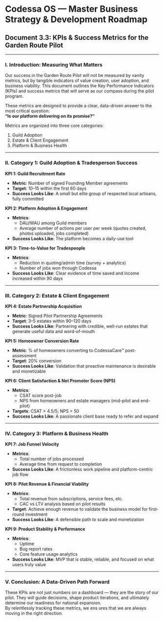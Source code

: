 # Codessa OS — Master Business Strategy & Development Roadmap  
## Document 3.3: KPIs & Success Metrics for the Garden Route Pilot

---

### I. Introduction: Measuring What Matters

Our success in the Garden Route Pilot will not be measured by vanity metrics, but by tangible indicators of value creation, user adoption, and business viability. This document outlines the Key Performance Indicators (KPIs) and success metrics that will serve as our compass during the pilot program.

These metrics are designed to provide a clear, data-driven answer to the most critical question:  
**“Is our platform delivering on its promise?”**

Metrics are organized into three core categories:

1. Guild Adoption  
2. Estate & Client Engagement  
3. Platform & Business Health  

---

### II. Category 1: Guild Adoption & Tradesperson Success

**KPI 1: Guild Recruitment Rate**  
- **Metric**: Number of signed Founding Member agreements  
- **Target**: 10–15 within the first 60 days  
- **Success Looks Like**: A small but elite group of respected local artisans, fully committed

**KPI 2: Platform Adoption & Engagement**  
- **Metrics**:
  - DAU/WAU among Guild members  
  - Average number of actions per user per week (quotes created, photos uploaded, jobs completed)  
- **Success Looks Like**: The platform becomes a daily-use tool

**KPI 3: Time-to-Value for Tradespeople**  
- **Metrics**:
  - Reduction in quoting/admin time (survey + analytics)  
  - Number of jobs won through Codessa  
- **Success Looks Like**: Clear evidence of time saved and income increased within 90 days

---

### III. Category 2: Estate & Client Engagement

**KPI 4: Estate Partnership Acquisition**  
- **Metric**: Signed Pilot Partnership Agreements  
- **Target**: 3–5 estates within 90–120 days  
- **Success Looks Like**: Partnering with credible, well-run estates that generate useful data and word-of-mouth

**KPI 5: Homeowner Conversion Rate**  
- **Metric**: % of homeowners converting to CodessaCare™ post-assessment  
- **Target**: 20% conversion  
- **Success Looks Like**: Validation that proactive maintenance is desirable and monetizable

**KPI 6: Client Satisfaction & Net Promoter Score (NPS)**  
- **Metrics**:
  - CSAT score post-job  
  - NPS from homeowners and estate managers (mid-pilot and end-pilot)  
- **Targets**: CSAT > 4.5/5; NPS > 50  
- **Success Looks Like**: A passionate client base ready to refer and expand

---

### IV. Category 3: Platform & Business Health

**KPI 7: Job Funnel Velocity**  
- **Metrics**:
  - Total number of jobs processed  
  - Average time from request to completion  
- **Success Looks Like**: A frictionless work pipeline and platform-centric job flow

**KPI 8: Pilot Revenue & Financial Viability**  
- **Metrics**:
  - Total revenue from subscriptions, service fees, etc.  
  - CAC vs LTV analysis based on pilot results  
- **Target**: Achieve enough revenue to validate the business model for first-round investment  
- **Success Looks Like**: A defensible path to scale and monetization

**KPI 9: Product Stability & Performance**  
- **Metrics**:
  - Uptime  
  - Bug report rates  
  - Core feature usage analytics  
- **Success Looks Like**: MVP that is stable, reliable, and focused on what users truly value

---

### V. Conclusion: A Data-Driven Path Forward

These KPIs are not just numbers on a dashboard — they are the story of our pilot. They will guide decisions, shape product iterations, and ultimately determine our readiness for national expansion.  
By relentlessly tracking these metrics, we ens
ures that we are always moving in the right direction.

